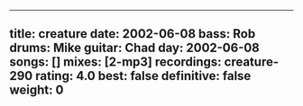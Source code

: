 
---
title: creature
date: 2002-06-08
bass:	Rob
drums:	Mike
guitar:	Chad
day: 2002-06-08
songs: []
mixes: [2-mp3]
recordings: creature-290
rating: 4.0
best: false
definitive: false
weight: 0
---
